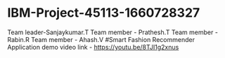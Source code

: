 # IBM-Project-45113-1660728327
Team leader-Sanjaykumar.T
Team member - Prathesh.T
Team member - Rabin.R
Team member - Ahash.V
#Smart Fashion Recommender Application
demo video link - https://youtu.be/8TJI1g2xnus
